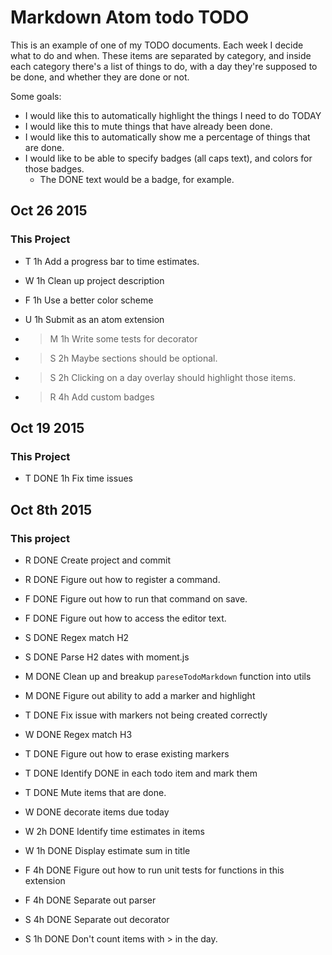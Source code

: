 # Markdown Atom todo TODO

This is an example of one of my TODO documents. Each week I decide what to do
and when. These items are separated by category, and inside each category
there's a list of things to do, with a day they're supposed to be done, and
whether they are done or not.

Some goals:
- I would like this to automatically highlight the things I need to do TODAY
- I would like this to mute things that have already been done.
- I would like this to automatically show me a percentage of things that are done.
- I would like to be able to specify badges (all caps text), and colors for those badges.
  - The DONE text would be a badge, for example.

## Oct 26 2015

### This Project

- T   1h  Add a progress bar to time estimates.
- W   1h  Clean up project description
- F   1h  Use a better color scheme
- U   1h  Submit as an atom extension

- >M   1h  Write some tests for decorator
- >S   2h  Maybe sections should be optional.
- >S   2h  Clicking on a day overlay should highlight those items.
- >R   4h  Add custom badges

## Oct 19 2015

### This Project

- T   DONE  1h  Fix time issues

## Oct 8th 2015

### This project

- R   DONE  Create project and commit
- R   DONE  Figure out how to register a command.
- F   DONE  Figure out how to run that command on save.
- F   DONE  Figure out how to access the editor text.
- S   DONE  Regex match H2
- S   DONE  Parse H2 dates with moment.js

- M   DONE  Clean up and breakup `pareseTodoMarkdown` function into utils
- M   DONE  Figure out ability to add a marker and highlight

- T   DONE  Fix issue with markers not being created correctly
- W   DONE  Regex match H3
- T   DONE  Figure out how to erase existing markers
- T   DONE  Identify DONE in each todo item and mark them
- T   DONE  Mute items that are done.

- W   DONE  decorate items due today
- W   2h  DONE Identify time estimates in items
- W   1h  DONE  Display estimate sum in title
- F   4h  DONE  Figure out how to run unit tests for functions in this extension
- F   4h  DONE  Separate out parser
- S   4h  DONE  Separate out decorator
- S   1h  DONE  Don't count items with > in the day.
